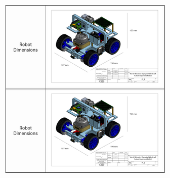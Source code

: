 <table border="1" style="width: 100%; border-collapse: collapse;">
            <tr>
                        <td style="text-align: center; vertical-align: middle; width: 25%;">Robot Dimensions</td>
                        <td style="text-align: center; vertical-align: middle;">
                            <img src="https://github.com/DexterTaha/WRO-FE-2024-Mindcraft-International/blob/main/Models/Drawing%20Dimensions%20Robot.png" width="1000" alt="Salman Derdeb">
                        </td>
            </tr>
            <tr>
                        <td style="text-align: center; vertical-align: middle; width: 25%;">Robot Dimensions</td>
                        <td style="text-align: center; vertical-align: middle;">
                            <img src="https://github.com/DexterTaha/WRO-FE-2024-Mindcraft-International/blob/main/Models/Drawing%20Dimensions%20Robot.png" width="1000" alt="Salman Derdeb">
                        </td>
            </tr>
</table>
